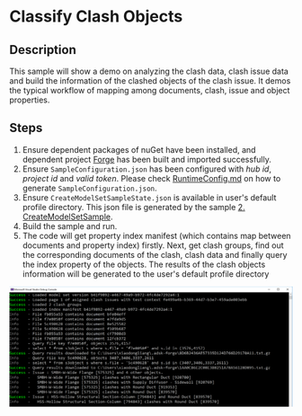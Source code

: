 # Classify Clash Objects

## Description
This sample will show a demo on analyzing the clash data, clash issue data and build the information of the clashed objects of the clash issue. It demos the typical workflow of mapping among documents, clash, issue and object properties. 

## Steps
1. Ensure dependent packages of nuGet have been installed, and dependent project [Forge](../samples/auxiliary/Forge) has been built and imported successfully. 
2. Ensure ` SampleConfiguration.json ` has been configured with _hub id_, _project id_ and _valid token_. Please check [RuntimeConfig.md](../RuntimeConfig.md) on how to generate ` SampleConfiguration.json `.
3. Ensure ` CreateModelSetSampleState.json ` is available in user's default profile directory. This json file is generated by the sample [2. CreateModelSetSample](./2.%20CreateModelSetSample.md).
4. Build the sample and run.
5. The code will get property index manifest (which contains map between documents and property index) firstly. Next, get clash groups, find out the corresponding documents of the clash, clash data and finally query the index property of the objects. The results of the clash objects information will be generated to the user's default profile directory  

  <p align="center"><img src="./images/classify.png" width="800"></p>   

